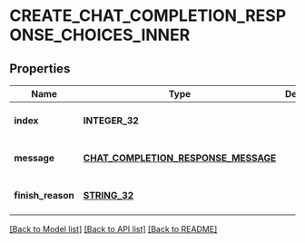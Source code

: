 # CREATE_CHAT_COMPLETION_RESPONSE_CHOICES_INNER

## Properties
Name | Type | Description | Notes
------------ | ------------- | ------------- | -------------
**index** | **INTEGER_32** |  | [optional] [default to null]
**message** | [**CHAT_COMPLETION_RESPONSE_MESSAGE**](ChatCompletionResponseMessage.md) |  | [optional] [default to null]
**finish_reason** | [**STRING_32**](STRING_32.md) |  | [optional] [default to null]

[[Back to Model list]](../README.md#documentation-for-models) [[Back to API list]](../README.md#documentation-for-api-endpoints) [[Back to README]](../README.md)


